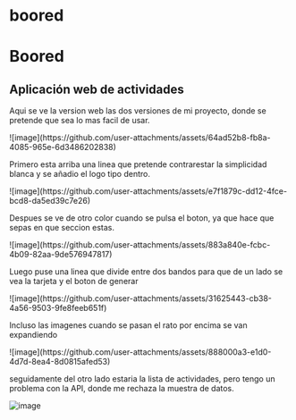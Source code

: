 # boored
<!-- README.md -->

<h1>Boored</h1>

<h2>Aplicación web de actividades</h2>

<p>Aqui se ve la version web las dos versiones de mi proyecto, donde se pretende que sea lo mas facil de usar.</p>
![image](https://github.com/user-attachments/assets/64ad52b8-fb8a-4085-965e-6d3486202838)





<p>Primero esta arriba una linea que pretende contrarestar la simplicidad blanca y se añadio el logo tipo dentro.</p>
![image](https://github.com/user-attachments/assets/e7f1879c-dd12-4fce-bcd8-da5ed39c7e26)





<p>Despues se ve de otro color cuando se pulsa el boton, ya que hace que sepas en que seccion estas.</p>
![image](https://github.com/user-attachments/assets/883a840e-fcbc-4b09-82aa-9de576947817)






<p>Luego puse una linea que divide entre dos bandos para que de un lado se vea la tarjeta y el boton de generar </p>
![image](https://github.com/user-attachments/assets/31625443-cb38-4a56-9503-9fe8feeb651f)



<p>Incluso las imagenes cuando se pasan el rato por encima se van expandiendo</p>
![image](https://github.com/user-attachments/assets/888000a3-e1d0-4d7d-8ea4-8d0815afed53)






<p>seguidamente del otro lado estaria la lista de actividades, pero tengo un problema con la API, donde me rechaza la muestra de datos.</p>

![image](https://github.com/user-attachments/assets/ad17eb1e-8e61-4401-ab01-3134a5c5a049)


